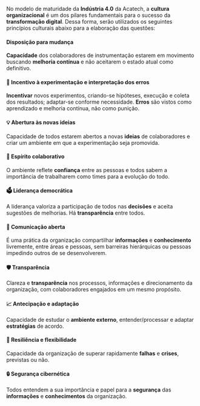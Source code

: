 No modelo de maturidade da **Indústria 4.0** da Acatech, a **cultura organizacional** é um dos pilares fundamentais para o sucesso da **transformação digital**. Dessa forma, serão utilizados os seguintes princípios culturais abaixo para a elaboração das questões:

#### Disposição para mudança 
**Capacidade** dos colaboradores de instrumentação estarem em movimento buscando **melhoria contínua** e não aceitarem o estado atual como definitivo.

#### 🔬 Incentivo à experimentação e interpretação dos erros
**Incentivar** novos experimentos, criando-se hipóteses, execução e coleta dos resultados; adaptar-se conforme necessidade. **Erros** são vistos como aprendizado e melhoria contínua, não como punição.

#### 💡 Abertura às novas ideias
Capacidade de todos estarem abertos a novas **ideias** de colaboradores e criar um ambiente em que a experimentação seja promovida.

#### 🤝 Espírito colaborativo
O ambiente reflete **confiança** entre as pessoas e todos sabem a importância de trabalharem como times para a evolução do todo.

#### 🗳️ Liderança democrática
A liderança valoriza a participação de todos nas **decisões** e aceita sugestões de melhorias. Há **transparência** entre todos.

#### 📢 Comunicação aberta
É uma prática da organização compartilhar **informações** e **conhecimento** livremente, entre áreas e pessoas, sem barreiras hierárquicas ou pessoas impedindo outros de se desenvolverem.

#### 🛡️ Transparência
Clareza e **transparência** nos processos, informações e direcionamento da organização, com colaboradores engajados em um mesmo propósito.

#### 📈 Antecipação e adaptação
Capacidade de estudar o **ambiente externo**, entender/processar e adaptar **estratégias** de acordo.

#### 🌊 Resiliência e flexibilidade
Capacidade da organização de superar rapidamente **falhas** e **crises**, previstas ou não.

#### 🔒 Segurança cibernética
Todos entendem a sua importância e papel para a **segurança** das **informações** e **conhecimentos** da organização.
